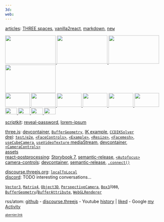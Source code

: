 ```yaml
---
3d: 
web:
---
```


[articles](articles):
[THREE spaces](https://github.com/abernier/abernier/blob/main/articles/three-spaces.md), 
[vanilla2react](https://github.com/abernier/abernier/blob/main/articles/vanilla2react.md),
[markdown](https://github.com/abernier/abernier/blob/main/articles/markdown.md),
<kbd>[new](https://github.com/abernier/abernier/new/main/articles)</kbd>

<!--
<a title="" href="https://stackblitz.com/github/abernier/PROJECTNAME">
  <img with="128" height="80" src="https://codesandbox.io/api/v1/sandboxes/XXXXXX/screenshot.png" />
</a>
-->

<div>
  
<a title="Kira" href="https://abernier.name/three.js/examples/webgl_esher.html">
  <img width="164" height="92" src="https://user-images.githubusercontent.com/76580/232128844-63a61e34-88d5-43cb-8378-f302e02af498.png" />
</a>
<a title="CCDIKSolver example" href="https://threejs.org/examples/#webgl_animation_skinning_ik">
  <img width="164" height="92" src="https://threejs.org/examples/screenshots/webgl_animation_skinning_ik.jpg" />
</a>
<a title="rt/pp Autofocus" href="https://codesandbox.io/s/yf65vw">
  <img width="164" height="92" src="https://user-images.githubusercontent.com/76580/236540371-54a2bcb7-a10b-4ae5-8294-b088afa8fcdd.png" />
</a>
<a title="rt/drei FaceControls" href="https://codesandbox.io/s/zhjbhy">
  <img width="164" height="92" src="https://github-production-user-asset-6210df.s3.amazonaws.com/76580/244052845-5cc535d7-3c97-46e3-a267-52e707c2d9b2.png" />
</a>

</div>

<div>
<a title="Sticky r3f birds" href="https://abernier.github.io/r3f-sticky/">
  <img width="80" height="45" src="https://user-images.githubusercontent.com/76580/232123657-2660f1d7-acfc-489e-a6b5-1333e3b4bebe.png" />
</a>
<a title="CameraControls drei component demo" href="https://codesandbox.io/s/sew669">
  <img width="80" height="45" src="https://codesandbox.io/api/v1/sandboxes/us6ipl/screenshot.png" />
</a>
<a title="useVideoTexture with mediaStream drei hook" href="https://codesandbox.io/s/2cemck">
  <img width="80" height="45" src="https://codesandbox.io/api/v1/sandboxes/2cemck/screenshot.png" />
</a>
<a title="r3f curtains using cannon-es" href="https://codesandbox.io/s/7bzgpg">
  <img width="80" height="45" src="https://codesandbox.io/api/v1/sandboxes/7bzgpg/screenshot.png" />
</a>
<a title="r3f resize dyno" href="https://codesandbox.io/s/6yg0i3">
  <img width="80" height="45" src="https://user-images.githubusercontent.com/76580/234433257-49019416-839d-415d-8669-5be16b380e12.png" />
</a>
<a title="rt/pp Autofocus" href="https://codesandbox.io/s/dfw6w4">
  <img width="80" height="45" src="https://user-images.githubusercontent.com/76580/235352374-9bfd85cb-27bb-4917-b0ee-5513cea3280b.png" />
</a>
</div>

<div>
<a title="DepthPickingPass" href="https://codesandbox.io/s/x130hg">
  <img width="38" height="21" src="https://user-images.githubusercontent.com/76580/235352306-49c0dbca-d54e-438e-85c6-8a9160e09e91.png" />
</a>
<a title="r3f Facemesh" href="https://codesandbox.io/s/4lzxrr">
  <img width="38" height="21" src="https://user-images.githubusercontent.com/76580/233414240-81a6e4bc-429b-47cf-b483-3b4b70bad50b.png" />
</a>
<a title="r3f cloth using cannon-es" href="https://codesandbox.io/s/040ieb">
  <img width="38" height="21" src="https://user-images.githubusercontent.com/76580/232129651-ede7f8a5-b245-44e2-9d6b-20ea5301786e.png" />
</a>
<a title="rt/drei FaceControls" href="https://codesandbox.io/s/jfx2t6">
  <img width="38" height="21" src="https://github-production-user-asset-6210df.s3.amazonaws.com/76580/243503368-6239eb74-8473-4131-9203-33b29c1bbec0.png" />
</a>
</div>

[scriptkit](https://www.scriptkit.com/abernier):
[reveal-password](https://www.scriptkit.com/abernier/reveal-password),
[lorem-ipsum](https://www.scriptkit.com/abernier/lorem-ipsum)

[three.js](https://github.com/mrdoob/three.js/pulls?q=is%3Apr+author%3Aabernier+):
[devcontainer](https://github.com/mrdoob/three.js/pull/26055),
[`BufferGeometry`](https://github.com/mrdoob/three.js/pull/25824),
[IK example](https://github.com/mrdoob/three.js/pull/24652),
[`CCDIKSolver`](https://github.com/mrdoob/three.js/pull/23449)
<br>
[drei](https://github.com/pmndrs/drei/pulls?q=is%3Apr+author%3Aabernier+):
[`test/e2e`](https://github.com/pmndrs/drei/pull/1549),
[`<FaceControls>`](https://github.com/pmndrs/drei/pull/1461),
[`<Example>`](https://github.com/pmndrs/drei/pull/1439),
[`<Resize>`](https://github.com/pmndrs/drei/pull/1420),
[`<Facemesh>`](https://github.com/pmndrs/drei/pull/1437),
[`useCubeCamera`](https://github.com/pmndrs/drei/pull/1389),
[`useVideoTexture` mediaStream](https://github.com/pmndrs/drei/pull/1370),
[devcontainer](https://github.com/pmndrs/drei/pull/1250),
[`<CameraControls>`](https://github.com/pmndrs/drei/pull/1237)
<br>
[assets](https://github.com/pmndrs/assets)
<br>
[react-postprocessing](https://github.com/pmndrs/react-postprocessing/pulls?q=is%3Apr+author%3Aabernier+):
[Storybook 7](https://github.com/pmndrs/react-postprocessing/pull/202), [semantic-release](https://github.com/pmndrs/react-postprocessing/pull/194),
[`<Autofocus>`](https://github.com/pmndrs/react-postprocessing/pull/192)
<br>
[camera-controls](https://github.com/yomotsu/camera-controls/pulls?q=is%3Apr+author%3Aabernier+):
[devcontainer](https://github.com/yomotsu/camera-controls/pull/370),
[semantic-release](https://github.com/yomotsu/camera-controls/pull/365),
[`.connect()`](https://github.com/yomotsu/camera-controls/pull/338)

[discourse.threejs.org](https://discourse.threejs.org/u/abernier/activity/topics): [`localToLocal`](https://discourse.threejs.org/t/object3d-localtolocal/51564)
<br>
[discord](https://discordapp.com/users/437918779851145226): TODO interesting conversations...

[`Vector3`](https://threejs.org/docs/#api/en/math/Vector3), [`Matrix4`](https://threejs.org/docs/?q=matrix#api/en/math/Matrix4), [`Object3D`](https://threejs.org/docs/index.html?q=objec#api/en/core/Object3D), [`PerspectiveCamera`](https://threejs.org/docs/?q=perspective#api/en/cameras/PerspectiveCamera), [`Box3`](https://threejs.org/docs/index.html?q=box#api/en/math/Box3)/`OBB`, [`BufferGeometry`](https://threejs.org/docs/#api/en/core/BufferGeometry)/[`BufferAttribute`](https://threejs.org/docs/#api/en/core/BufferAttribute), [`WebGLRenderer`](https://threejs.org/docs/?q=webgl#api/en/renderers/WebGLRenderer)

rss/atom: [github](https://github.com/abernier.atom) - [discourse.threejs](https://discourse.threejs.org/u/abernier/activity.rss) - Youtube [history](https://youtube.com/feed/history) | [liked](https://youtube.com/playlist?list=LL) - Google [my Activity](https://myactivity.google.com/myactivity)

<sup><sub>
[abernier.link](https://abernier.link/)
</sub></sup>
